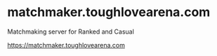 # matchmaker.toughlovearena.com

Matchmaking server for Ranked and Casual

https://matchmaker.toughlovearena.com
